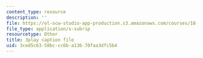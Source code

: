 ```yaml
---
content_type: resource
description: ''
file: https://ol-ocw-studio-app-production.s3.amazonaws.com/courses/18-01sc-single-variable-calculus-fall-2010/3ced5c6358bccc6ba13670faa3dfc5b4_aeXp1zC6Hls.srt
file_type: application/x-subrip
resourcetype: Other
title: 3play caption file
uid: 3ced5c63-58bc-cc6b-a136-70faa3dfc5b4
---
```

